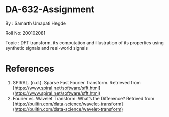 # DA-632-Assignment
By : Samarth Umapati Hegde

Roll No: 200102081

Topic : DFT transform, its computation and illustration of its properties using synthetic signals and real-world signals

# References

1. SPIRAL. (n.d.). Sparse Fast Fourier Transform. Retrieved from [https://www.spiral.net/software/sfft.html](https://www.spiral.net/software/sfft.html)
2. Fourier vs. Wavelet Transform: What’s the Difference? Retrived from [https://builtin.com/data-science/wavelet-transform](https://builtin.com/data-science/wavelet-transform)
